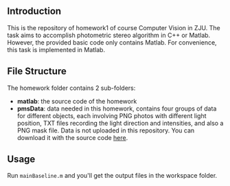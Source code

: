 ## Introduction
This is the repository of homework1 of course Computer Vision in ZJU. The task aims to accomplish photometric stereo algorithm in C++ or Matlab. However, the provided basic code only contains Matlab. For convenience, this task is implemented in Matlab.

## File Structure
The homework folder contains 2 sub-folders:
- **matlab**: the source code of the homework 
- **pmsData**: data needed in this homework, contains four groups of data for different objects, each involving PNG photos with different light position, TXT files recording the light direction and intensities, and also a PNG mask file.
Data is not uploaded in this repository. You can download it with the source code [here](https://drive.google.com/file/d/1JzZJx12PkStwTmWKHmpq86muD7nglQEh/view?usp=sharing).

## Usage
Run `mainBaseline.m` and you'll get the output files in the workspace folder.
